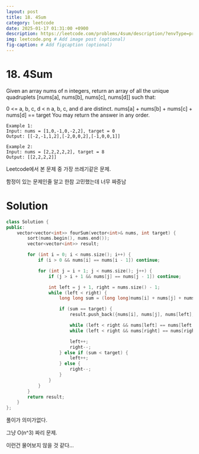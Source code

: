 ```yaml
---
layout: post
title: 18. 4Sum
category: leetcode
date: 2025-01-17 01:31:00 +0900
description: https://leetcode.com/problems/4sum/description/?envType=problem-list-v2&envId=25uoksw3
img: leetcode.png # Add image post (optional)
fig-caption: # Add figcaption (optional)
---
```



# 18. 4Sum

Given an array nums of n integers, return an array of all the unique quadruplets [nums[a], nums[b], nums[c], nums[d]] such that:

0 <= a, b, c, d < n
a, b, c, and d are distinct.
nums[a] + nums[b] + nums[c] + nums[d] == target
You may return the answer in any order.

 
```
Example 1:
Input: nums = [1,0,-1,0,-2,2], target = 0
Output: [[-2,-1,1,2],[-2,0,0,2],[-1,0,0,1]]
```

```
Example 2:
Input: nums = [2,2,2,2,2], target = 8
Output: [[2,2,2,2]]
```

Leetcode에서 본 문제 중 가장 쓰레기같은 문제.

함정이 있는 문제인줄 알고 한참 고민했는데 너무 짜증남

# Solution

```cpp
class Solution {
public:
    vector<vector<int>> fourSum(vector<int>& nums, int target) {
        sort(nums.begin(), nums.end());
        vector<vector<int>> result;

        for (int i = 0; i < nums.size(); i++) {
            if (i > 0 && nums[i] == nums[i - 1]) continue;

            for (int j = i + 1; j < nums.size(); j++) {
                if (j > i + 1 && nums[j] == nums[j - 1]) continue;

                int left = j + 1, right = nums.size() - 1;
                while (left < right) {
                    long long sum = (long long)nums[i] + nums[j] + nums[left] + nums[right];

                    if (sum == target) {
                        result.push_back({nums[i], nums[j], nums[left], nums[right]});

                        while (left < right && nums[left] == nums[left + 1]) left++;
                        while (left < right && nums[right] == nums[right - 1]) right--;

                        left++;
                        right--;
                    } else if (sum < target) {
                        left++;
                    } else {
                        right--;
                    }
                }
            }
        }
        return result;
    }
};
```

풀이가 의미가없다.

그냥 O(n^3) 짜리 문제. 

이런건 물어보지 않을 것 같다...
